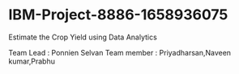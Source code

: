 # IBM-Project-8886-1658936075
Estimate the Crop Yield using Data Analytics

Team Lead   :   Ponnien Selvan 
Team member :   Priyadharsan,Naveen kumar,Prabhu
